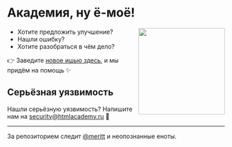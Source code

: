 # Академия, ну ё-моё!

<img src="https://cloud.githubusercontent.com/assets/10909/11404232/d6e055da-93b1-11e5-84d0-ec658647fcc3.png" width="200" height="200" align="right">

* Хотите предложить улучшение?
* Нашли ошибку?
* Хотите разобраться в чём дело?

:point_right: Заведите [новое ишью здесь](https://github.com/htmlacademy/yomoyo/issues/new), и мы придём на помощь :sparkles:

## Серьёзная уязвимость

Нашли серьёзную уязвимость? Напишите нам на security@htmlacademy.ru :speak_no_evil:

---

За репозиторием следит [@meritt](https://github.com/meritt) и неопознанные еноты.
